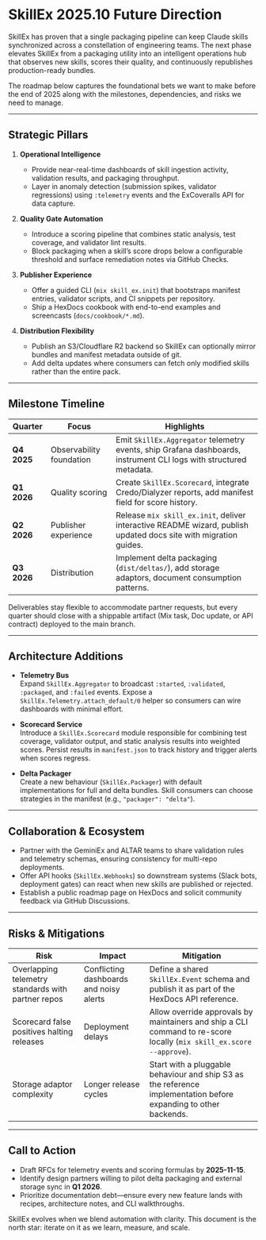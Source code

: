 # SkillEx 2025.10 Future Direction

SkillEx has proven that a single packaging pipeline can keep Claude skills synchronized across a constellation of engineering teams. The next phase elevates SkillEx from a packaging utility into an intelligent operations hub that observes new skills, scores their quality, and continuously republishes production-ready bundles.

The roadmap below captures the foundational bets we want to make before the end of 2025 along with the milestones, dependencies, and risks we need to manage.

---

## Strategic Pillars

1. **Operational Intelligence**  
   - Provide near-real-time dashboards of skill ingestion activity, validation results, and packaging throughput.  
   - Layer in anomaly detection (submission spikes, validator regressions) using `:telemetry` events and the ExCoveralls API for data capture.

2. **Quality Gate Automation**  
   - Introduce a scoring pipeline that combines static analysis, test coverage, and validator lint results.  
   - Block packaging when a skill’s score drops below a configurable threshold and surface remediation notes via GitHub Checks.

3. **Publisher Experience**  
   - Offer a guided CLI (`mix skill_ex.init`) that bootstraps manifest entries, validator scripts, and CI snippets per repository.  
   - Ship a HexDocs cookbook with end-to-end examples and screencasts (`docs/cookbook/*.md`).

4. **Distribution Flexibility**  
   - Publish an S3/Cloudflare R2 backend so SkillEx can optionally mirror bundles and manifest metadata outside of git.  
   - Add delta updates where consumers can fetch only modified skills rather than the entire pack.

---

## Milestone Timeline

| Quarter | Focus | Highlights |
| --- | --- | --- |
| **Q4 2025** | Observability foundation | Emit `SkillEx.Aggregator` telemetry events, ship Grafana dashboards, instrument CLI logs with structured metadata. |
| **Q1 2026** | Quality scoring | Create `SkillEx.Scorecard`, integrate Credo/Dialyzer reports, add manifest field for score history. |
| **Q2 2026** | Publisher experience | Release `mix skill_ex.init`, deliver interactive README wizard, publish updated docs site with migration guides. |
| **Q3 2026** | Distribution | Implement delta packaging (`dist/deltas/`), add storage adaptors, document consumption patterns. |

Deliverables stay flexible to accommodate partner requests, but every quarter should close with a shippable artifact (Mix task, Doc update, or API contract) deployed to the main branch.

---

## Architecture Additions

- **Telemetry Bus**  
  Expand `SkillEx.Aggregator` to broadcast `:started`, `:validated`, `:packaged`, and `:failed` events. Expose a `SkillEx.Telemetry.attach_default/0` helper so consumers can wire dashboards with minimal effort.

- **Scorecard Service**  
  Introduce a `SkillEx.Scorecard` module responsible for combining test coverage, validator output, and static analysis results into weighted scores. Persist results in `manifest.json` to track history and trigger alerts when scores regress.

- **Delta Packager**  
  Create a new behaviour (`SkillEx.Packager`) with default implementations for full and delta bundles. Skill consumers can choose strategies in the manifest (e.g., `"packager": "delta"`).

---

## Collaboration & Ecosystem

- Partner with the GeminiEx and ALTAR teams to share validation rules and telemetry schemas, ensuring consistency for multi-repo deployments.
- Offer API hooks (`SkillEx.Webhooks`) so downstream systems (Slack bots, deployment gates) can react when new skills are published or rejected.
- Establish a public roadmap page on HexDocs and solicit community feedback via GitHub Discussions.

---

## Risks & Mitigations

| Risk | Impact | Mitigation |
| --- | --- | --- |
| Overlapping telemetry standards with partner repos | Conflicting dashboards and noisy alerts | Define a shared `SkillEx.Event` schema and publish it as part of the HexDocs API reference. |
| Scorecard false positives halting releases | Deployment delays | Allow override approvals by maintainers and ship a CLI command to re-score locally (`mix skill_ex.score --approve`). |
| Storage adaptor complexity | Longer release cycles | Start with a pluggable behaviour and ship S3 as the reference implementation before expanding to other backends. |

---

## Call to Action

- Draft RFCs for telemetry events and scoring formulas by **2025-11-15**.
- Identify design partners willing to pilot delta packaging and external storage sync in **Q1 2026**.
- Prioritize documentation debt—ensure every new feature lands with recipes, architecture notes, and CLI walkthroughs.

SkillEx evolves when we blend automation with clarity. This document is the north star: iterate on it as we learn, measure, and scale.
